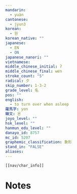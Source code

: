 ```yaml
---
mandarin:
  - yuàn
cantonese:
  - jyun3
korean:
  - 원
korean_native: ""
japanese:
  - EN
  - ON
japanese_nanori: ""
vietnamese:
middle_chinese_initial: ʔ
middle_chinese_final: ʉɐn
stroke_count: "5"
radical: 夕
skip_number: 1-3-2
grade_level: 名
pos: ""
english:
  - to turn over when asleep
羅馬字: yon
韓文: 욘
joyo_level: ""
hsk_level: ""
hanmun_edu_level: ""
danayo_id: 8757
mc_id: 5207
graphemic_classification: 象形
stand_in: "FALSE"
aliases:
---
```

```meta-bind-embed
[[nav/char_info]]
```

# Notes
